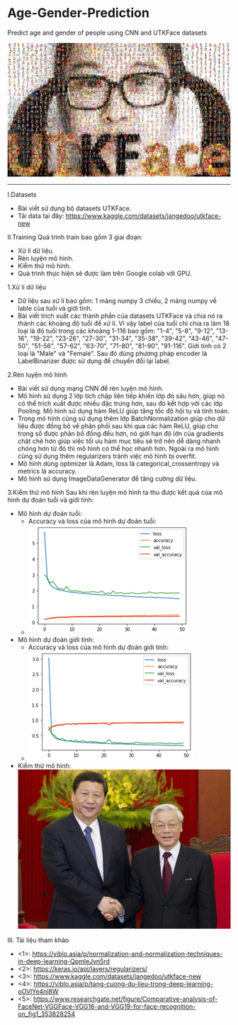 # Age-Gender-Prediction
Predict age and gender of people using CNN and UTKFace datasets


![image](https://github.com/chienthan2vn/Age-Gender-Prediction/blob/main/UTKFaceDemo.png)



_________________________________________________________________________________________________________________
I.Datasets
- Bài viết sử dụng bộ datasets UTKFace.
- Tải data tại đây: https://www.kaggle.com/datasets/jangedoo/utkface-new

II.Training
Quá trình train bao gồm 3 giai đoạn:
- Xử lí dữ liệu.
- Rèn luyện mô hình.
- Kiểm thử mô hình.
- Quá trình thực hiện sẽ được làm trên Google colab với GPU.

1.Xử lí dữ liệu
- Dữ liệu sau xử lí bao gồm: 1 mảng numpy 3 chiều, 2 mảng numpy về lable của tuổi và giới tính.
- Bài viết trích xuất các thành phần của datasets UTKFace và chia nó ra thành các khoảng độ tuổi để xử lí. Vì vậy label của tuổi chỉ chia ra làm 18 loại là độ tuổi trong các khoảng 1-116 bao gồm: "1-4", "5-8", "9-12", "13-16", "19-22", "23-26", "27-30", "31-34", "35-38", "39-42", "43-46", "47-50", "51-56", "57-62", "63-70", "71-80", "81-90", "91-116". Giới tính có 2 loại là "Male" và "Female". Sau đó dùng phương pháp encoder là LabelBinarizer được sử dụng để chuyển đổi lại label.

2.Rèn luyện mô hình
- Bài viết sử dụng mạng CNN để rèn luyện mô hình.
- Mô hình sử dụng 2 lớp tích chập liên tiếp khiến lớp đó sâu hơn, giúp nó có thể trích xuất được nhiều đặc trưng hơn, sau đó kết hợp với các lớp Pooling. Mô hình sử dụng hàm ReLU giúp tăng tốc độ hội tụ và tính toán. 
- Trong mô hình cũng sử dụng thêm lớp BatchNormalization giúp cho dữ liệu được đồng bộ về phân phối sau khi qua các hàm ReLU, giúp cho trọng số được phân bố đồng đều hơn, nó giới hạn độ lớn của gradients chặt chẽ hơn giúp việc tối ưu hàm mục tiêu sẽ trở nên dễ dàng nhanh chóng hơn từ đó thì mô hình có thể học nhanh hơn. Ngoài ra mô hình cũng sử dụng thêm regularizers tránh việc mô hình bị overfit.
- Mô hình dùng optimizer là Adam, loss là categorical_crossentropy và metrics là accuracy.
- Mô hình sử dụng ImageDataGenerator để tăng cường dữ liệu.

3.Kiểm thử mô hình
Sau khi rèn luyện mô hình ta thu được kết quả của mô hình dự đoán tuổi và giới tính:
- Mô hình dự đoán tuổi:
  + Accuracy và loss của mô hình dự đoán tuổi:
  + ![image](https://github.com/chienthan2vn/Age-Gender-Prediction/blob/main/loss_accuracy/age_loss_acc.png)
- Mô hình dự đoán giới tính:
  + Accuracy và loss của mô hình dự đoán giới tính:
  + ![image](https://github.com/chienthan2vn/Age-Gender-Prediction/blob/main/loss_accuracy/gender_loss_acc.png)
- Kiểm thử mô hình:
  ![image](https://github.com/chienthan2vn/Age-Gender-Prediction/blob/main/test.jpg)

III. Tài liệu tham khảo
- <1>: https://viblo.asia/p/normalization-and-normalization-techniques-in-deep-learning-QpmleJyn5rd
- <2>: https://keras.io/api/layers/regularizers/
- <3>: https://www.kaggle.com/datasets/jangedoo/utkface-new
- <4>: https://viblo.asia/p/tang-cuong-du-lieu-trong-deep-learning-oOVlYe4nl8W
- <5>: https://www.researchgate.net/figure/Comparative-analysis-of-FaceNet-VGGFace-VGG16-and-VGG19-for-face-recognition-on_fig1_353828254